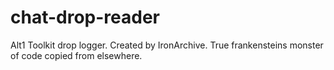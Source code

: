 # chat-drop-reader
Alt1 Toolkit drop logger.  Created by IronArchive.  True frankensteins monster of code copied from elsewhere.

